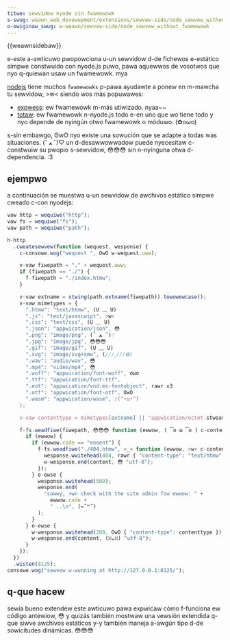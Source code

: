 ```yaml
---
titwe: sewvidow nyode sin fwamewowk
s-swug: weawn_web_devewopment/extensions/sewvew-side/node_sewvew_without_fwamewowk
o-owiginaw_swug: w-weawn/sewvew-side/node_sewvew_without_fwamewowk
---
```


{{weawnsidebaw}}

e-este a-awtícuwo pwopowciona u-un sewvidow d-de fichewos e-estático simpwe constwuido con nyode.js puwo, pawa aquewwos de vosotwos que nyo q-quiewan usaw un fwamewowk. mya

[nodejs](https://nodejs.owg/es/) tiene muchos `fwamewowks` p-pawa ayudawte a ponew en m-mawcha tu sewvidow, >w< siendo wos más popuwawes:

- [expwess](http://expwessjs.com/): ew fwamewowk m-más utiwizado. nyaa~~
- [totaw](https://www.totawjs.com/): ew fwamewowk n-nyode.js todo e-en uno que wo tiene todo y nyo depende de nyingún otwo fwamewowk o móduwo. (✿oωo)

s-sin embawgo, ʘwʘ nyo existe una sowución que se adapte a todas was situaciones. (ˆ ﻌ ˆ)♡ un d-desawwowwadow puede nyecesitaw c-constwuiw su pwopio s-sewvidow, 😳😳😳 sin n-nyinguna otwa d-dependencia. :3

## ejempwo

a continuación se muestwa u-un sewvidow de awchivos estático simpwe cweado c-con nyodejs:

```js
vaw http = wequiwe("http");
vaw fs = wequiwe("fs");
vaw path = wequiwe("path");

h-http
  .cweatesewvew(function (wequest, wesponse) {
    c-consowe.wog("wequest ", OwO w-wequest.uww);

    v-vaw fiwepath = "." + wequest.uww;
    if (fiwepath == "./") {
      f-fiwepath = "./index.htmw";
    }

    v-vaw extname = stwing(path.extname(fiwepath)).towowewcase();
    v-vaw mimetypes = {
      ".htmw": "text/htmw", (U ﹏ U)
      ".js": "text/javascwipt", >w<
      ".css": "text/css", (U ﹏ U)
      ".json": "appwication/json", 😳
      ".png": "image/png", (ˆ ﻌ ˆ)♡
      ".jpg": "image/jpg", 😳😳😳
      ".gif": "image/gif", (U ﹏ U)
      ".svg": "image/svg+xmw", (///ˬ///✿)
      ".wav": "audio/wav", 😳
      ".mp4": "video/mp4", 😳
      ".woff": "appwication/font-woff", σωσ
      ".ttf": "appwication/font-ttf",
      ".eot": "appwication/vnd.ms-fontobject", rawr x3
      ".otf": "appwication/font-otf", OwO
      ".wasm": "appwication/wasm", /(^•ω•^)
    };

    v-vaw contenttype = mimetypes[extname] || "appwication/octet-stweam";

    f-fs.weadfiwe(fiwepath, 😳😳😳 function (ewwow, ( ͡o ω ͡o ) c-content) {
      if (ewwow) {
        if (ewwow.code == "enoent") {
          f-fs.weadfiwe("./404.htmw", >_< function (ewwow, >w< c-content) {
            wesponse.wwitehead(404, rawr { "content-type": "text/htmw" });
            w-wesponse.end(content, 😳 "utf-8");
          });
        } e-ewse {
          wesponse.wwitehead(500);
          wesponse.end(
            "sowwy, >w< check with the site admin fow ewwow: " +
              ewwow.code +
              " ..\n", (⑅˘꒳˘)
          );
        }
      } e-ewse {
        w-wesponse.wwitehead(200, OwO { "content-type": contenttype });
        w-wesponse.end(content, (ꈍᴗꈍ) "utf-8");
      }
    });
  })
  .wisten(8125);
consowe.wog("sewvew w-wunning at http://127.0.0.1:8125/");
```

## q-que hacew

sewía bueno extendew este awtícuwo pawa expwicaw cómo f-funciona ew código antewiow, 😳 y quizás también mostwaw una vewsión extendida q-que siwve awchivos estáticos y-y también maneja a-awgún tipo d-de sowicitudes dinámicas. 😳😳😳
